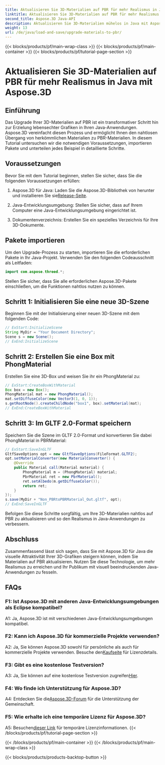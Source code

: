 ```yaml
---
title: Aktualisieren Sie 3D-Materialien auf PBR für mehr Realismus in Java mit Aspose.3D
linktitle: Aktualisieren Sie 3D-Materialien auf PBR für mehr Realismus in Java mit Aspose.3D
second_title: Aspose.3D Java-API
description: Aktualisieren Sie 3D-Materialien mühelos in Java mit Aspose.3D auf PBR. Erzielen Sie einen verbesserten Realismus für fesselnde Bilder.
weight: 13
url: /de/java/load-and-save/upgrade-materials-to-pbr/
---
```


{{< blocks/products/pf/main-wrap-class >}}
{{< blocks/products/pf/main-container >}}
{{< blocks/products/pf/tutorial-page-section >}}

# Aktualisieren Sie 3D-Materialien auf PBR für mehr Realismus in Java mit Aspose.3D

## Einführung

Das Upgrade Ihrer 3D-Materialien auf PBR ist ein transformativer Schritt hin zur Erzielung lebensechter Grafiken in Ihren Java-Anwendungen. Aspose.3D vereinfacht diesen Prozess und ermöglicht Ihnen den nahtlosen Übergang von herkömmlichen Materialien zu PBR-Materialien. In diesem Tutorial untersuchen wir die notwendigen Voraussetzungen, importieren Pakete und unterteilen jedes Beispiel in detaillierte Schritte.

## Voraussetzungen

Bevor Sie mit dem Tutorial beginnen, stellen Sie sicher, dass Sie die folgenden Voraussetzungen erfüllen:

1.  Aspose.3D für Java: Laden Sie die Aspose.3D-Bibliothek von herunter und installieren Sie sie[Release-Seite](https://releases.aspose.com/3d/java/).

2. Java-Entwicklungsumgebung: Stellen Sie sicher, dass auf Ihrem Computer eine Java-Entwicklungsumgebung eingerichtet ist.

3. Dokumentenverzeichnis: Erstellen Sie ein spezielles Verzeichnis für Ihre 3D-Dokumente.

## Pakete importieren

Um den Upgrade-Prozess zu starten, importieren Sie die erforderlichen Pakete in Ihr Java-Projekt. Verwenden Sie den folgenden Codeausschnitt als Leitfaden:

```java
import com.aspose.threed.*;
```

Stellen Sie sicher, dass Sie alle erforderlichen Aspose.3D-Pakete einschließen, um die Funktionen nahtlos nutzen zu können.

## Schritt 1: Initialisieren Sie eine neue 3D-Szene

Beginnen Sie mit der Initialisierung einer neuen 3D-Szene mit dem folgenden Code:

```java
// ExStart:InitializeScene
String MyDir = "Your Document Directory";
Scene s = new Scene();
// ExEnd:InitializeScene
```

## Schritt 2: Erstellen Sie eine Box mit PhongMaterial

Erstellen Sie eine 3D-Box und weisen Sie ihr ein PhongMaterial zu:

```java
// ExStart:CreateBoxWithMaterial
Box box = new Box();
PhongMaterial mat = new PhongMaterial();
mat.setDiffuseColor(new Vector3(1, 0, 1));
s.getRootNode().createChildNode("box1", box).setMaterial(mat);
// ExEnd:CreateBoxWithMaterial
```

## Schritt 3: Im GLTF 2.0-Format speichern

Speichern Sie die Szene im GLTF 2.0-Format und konvertieren Sie dabei PhongMaterial in PBRMaterial:

```java
// ExStart:SaveInGLTF
GltfSaveOptions opt = new GltfSaveOptions(FileFormat.GLTF2);
opt.setMaterialConverter(new MaterialConverter() {
    @Override
    public Material call(Material material) {
        PhongMaterial m = (PhongMaterial) material;
        PbrMaterial ret = new PbrMaterial();
        ret.setAlbedo(m.getDiffuseColor());
        return ret;
    }
});
s.save(MyDir + "Non_PBRtoPBRMaterial_Out.gltf", opt);
// ExEnd:SaveInGLTF
```

Befolgen Sie diese Schritte sorgfältig, um Ihre 3D-Materialien nahtlos auf PBR zu aktualisieren und so den Realismus in Java-Anwendungen zu verbessern.

## Abschluss

Zusammenfassend lässt sich sagen, dass Sie mit Aspose.3D für Java die visuelle Attraktivität Ihrer 3D-Grafiken steigern können, indem Sie Materialien auf PBR aktualisieren. Nutzen Sie diese Technologie, um mehr Realismus zu erreichen und Ihr Publikum mit visuell beeindruckenden Java-Anwendungen zu fesseln.

## FAQs

### F1: Ist Aspose.3D mit anderen Java-Entwicklungsumgebungen als Eclipse kompatibel?

A1: Ja, Aspose.3D ist mit verschiedenen Java-Entwicklungsumgebungen kompatibel.

### F2: Kann ich Aspose.3D für kommerzielle Projekte verwenden?

 A2: Ja, Sie können Aspose.3D sowohl für persönliche als auch für kommerzielle Projekte verwenden. Besuche den[Kaufseite](https://purchase.aspose.com/buy) für Lizenzdetails.

### F3: Gibt es eine kostenlose Testversion?

A3: Ja, Sie können auf eine kostenlose Testversion zugreifen[Hier](https://releases.aspose.com/).

### F4: Wo finde ich Unterstützung für Aspose.3D?

 A4: Entdecken Sie die[Aspose.3D-Forum](https://forum.aspose.com/c/3d/18) für die Unterstützung der Gemeinschaft.

### F5: Wie erhalte ich eine temporäre Lizenz für Aspose.3D?

 A5: Besuchen[dieser Link](https://purchase.aspose.com/temporary-license/) für temporäre Lizenzinformationen.
{{< /blocks/products/pf/tutorial-page-section >}}

{{< /blocks/products/pf/main-container >}}
{{< /blocks/products/pf/main-wrap-class >}}

{{< blocks/products/products-backtop-button >}}
